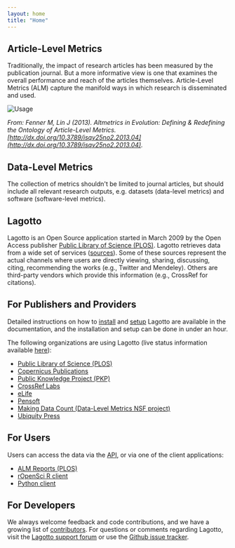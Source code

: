 ```yaml
---
layout: home
title: "Home"
---
```


## Article-Level Metrics

Traditionally, the impact of research articles has been measured by the publication journal. But a more informative view is one that examines the overall performance and reach of the articles themselves. Article-Level Metrics (ALM) capture the manifold ways in which research is disseminated and used.

![Usage](/images/usage.png)

*From: Fenner M, Lin J (2013). Altmetrics in Evolution: Defining & Redefining the Ontology of Article-Level Metrics. [http://dx.doi.org/10.3789/isqv25no2.2013.04](http://dx.doi.org/10.3789/isqv25no2.2013.04).*

## Data-Level Metrics

The collection of metrics shouldn't be limited to journal articles, but should include all relevant research outputs, e.g. datasets (data-level metrics) and software (software-level metrics).

## Lagotto

Lagotto is an Open Source application started in March 2009 by the Open Access publisher [Public Library of Science (PLOS)](http://www.plos.org/). Lagotto retrieves data from a wide set of services ([sources](/docs/sources)). Some of these sources represent the actual channels where users are directly viewing, sharing, discussing, citing, recommending the works (e.g., Twitter and Mendeley). Others are third-party vendors which provide this information (e.g., CrossRef for citations).

## For Publishers and Providers
Detailed instructions on how to [install](/docs/installation) and [setup](/docs/setup) Lagotto are available in the documentation, and the installation and setup can be done in under an hour.

The following organizations are using Lagotto (live status information available [here](http://articlemetrics.github.io/status/)):

* [Public Library of Science (PLOS)](http://article-level-metrics.plos.org/)
* [Copernicus Publications](http://publications.copernicus.org/services/article_level_metrics.html)
* [Public Knowledge Project (PKP)](http://pkp.sfu.ca/pkp-launches-article-level-metrics-for-ojs-journals/)
* [CrossRef Labs](http://crosstech.crossref.org/2014/02/many-metrics-such-data-wow.html)
* [eLife](http://lagotto.svr.elifesciences.org/)
* [Pensoft](http://alm.pensoft.net:81/)
* [Making Data Count (Data-Level Metrics NSF project)](http://blogs.plos.org/tech/making-data-count-plos-cdl-and-dataone-join-forces-to-build-incentives-for-data-sharing/)
* [Ubiquity Press](http://metrics.ubiquity.press)

## For Users
Users can access the data via the [API](/api), or via one of the client applications:

* [ALM Reports (PLOS)](http://almreports.plos.org/)
* [rOpenSci R client](http://ropensci.org/tutorials/alm_tutorial.html)
* [Python client](https://github.com/articlemetrics/pyalm)

## For Developers
We always welcome feedback and code contributions, and we have a growing list of [contributors](/docs/contributors). For questions or comments regarding Lagotto, visit the [Lagotto support forum](http://discuss.lagotto.io) or use the [Github issue tracker](https://github.com/articlemetrics/lagotto/issues).
